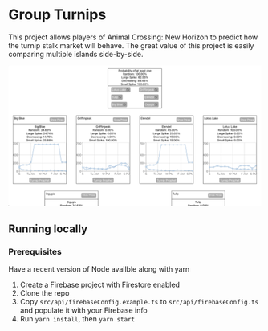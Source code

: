 
# Group Turnips

This project allows players of Animal Crossing: New Horizon to predict how the turnip stalk market will behave. The great value of this project is easily comparing multiple islands side-by-side.

![image](photos/overview.png)



## Running locally

### Prerequisites
Have a recent version of Node availble along with yarn

1. Create a Firebase project with Firestore enabled
2. Clone the repo
2. Copy `src/api/firebaseConfig.example.ts` to `src/api/firebaseConfig.ts` and populate it with your Firebase info
3. Run `yarn install`, then `yarn start`
